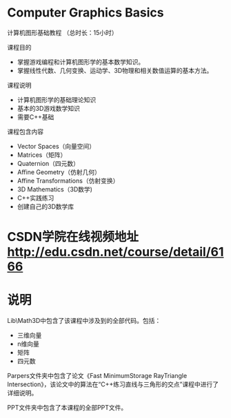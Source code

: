 ﻿# Computer Graphics Basics
计算机图形基础教程 （总时长：15小时）

课程目的
- 掌握游戏编程和计算机图形学的基本数学知识。
- 掌握线性代数、几何变换、运动学、3D物理和相关数值运算的基本方法。

课程说明
- 计算机图形学的基础理论知识
- 基本的3D游戏数学知识
- 需要C++基础

课程包含内容
- Vector Spaces（向量空间）
- Matrices（矩阵）
- Quaternion（四元数）
- Affine Geometry（仿射几何）
- Affine Transformations（仿射变换）
- 3D Mathematics（3D数学)
- C++实践练习
- 创建自己的3D数学库

# CSDN学院在线视频地址 http://edu.csdn.net/course/detail/6166

# 说明
Lib\Math3D中包含了该课程中涉及到的全部代码。包括：
- 三维向量
- n维向量
- 矩阵
- 四元数

Parpers文件夹中包含了论文《Fast MinimumStorage RayTriangle Intersection》，该论文中的算法在“C++练习直线与三角形的交点”课程中进行了详细说明。

PPT文件夹中包含了本课程的全部PPT文件。
